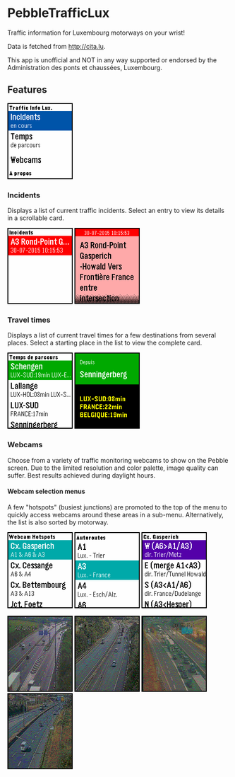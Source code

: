 # PebbleTrafficLux
Traffic information for Luxembourg motorways on your wrist!

Data is fetched from http://cita.lu.

This app is unofficial and NOT in any way supported or endorsed by the Administration des ponts et chaussées, Luxembourg.

## Features

![Main menu](screenshots/mainmenu.png)

### Incidents

Displays a list of current traffic incidents. Select an entry to view its details in a scrollable card.

![Incidents](screenshots/incidents.png) ![Incident cards](screenshots/incident.png)

### Travel times

Displays a list of current travel times for a few destinations from several places.
Select a starting place in the list to view the complete card. 

![Travel times](screenshots/traveltimes.png) ![Travel time card](screenshots/traveltime-details.png)

### Webcams

Choose from a variety of traffic monitoring webcams to show on the Pebble screen.
Due to the limited resolution and color palette, image quality can suffer.
Best results achieved during daylight hours.

#### Webcam selection menus

A few "hotspots" (busiest junctions) are promoted to the top of the menu to quickly access webcams around these areas in a sub-menu.
Alternatively, the list is also sorted by motorway.

![Webcams main menu](screenshots/webcams1.png) ![Webcams main menu 2](screenshots/webcams2.png) ![Webcams sub-menu](screenshots/webcams3.png)

![Webcam](screenshots/webcam1.png) ![Webcam](screenshots/webcam2.png)
![Webcam](screenshots/webcam3.png) ![Webcam](screenshots/webcam4.png)
